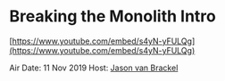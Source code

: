 # Breaking the Monolith Intro

[https://www.youtube.com/embed/s4yN-yFULQg](https://www.youtube.com/embed/s4yN-yFULQg)

Air Date: 11 Nov 2019
Host: [Jason van Brackel](twitter.com/jasonvanbrackel)